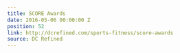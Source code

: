 ```yaml
---
title: SCORE Awards
date: 2016-05-06 00:00:00 Z
position: 52
link: http://dcrefined.com/sports-fitness/score-awards
source: DC Refined
---
```


